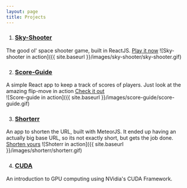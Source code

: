 ```yaml
---
layout: page
title: Projects
---
```


1. ### [Sky-Shooter](sky-shooter)
The good ol' space shooter game, built in ReactJS. [Play it now](https://sky-shooter.herokuapp.com) 
![Sky-shooter in action]({{ site.baseurl }}/images/sky-shooter/sky-shooter.gif)     

2. ### [Score-Guide](score-guide)
A simple React app to keep a track of scores of players. Just look at the amazing flip-move in action [Check it out](https://score-guide.herokuapp.com/)    
![Score-guide in action]({{ site.baseurl }}/images/score-guide/score-guide.gif)


3. ### [Shorterr](shorterr)
An app to shorten the URL, built with MeteorJS. It ended up having an actually big base URL, so its not exactly short, but gets the job done. [Shorten yours](https://shorterr.herokuapp.com/)
![Shoterr in action]({{ site.baseurl }}/images/shorterr/shorterr.gif)


4. ### [CUDA](gpu-computing-using-cuda) 
An introduction to GPU computing using NVidia's CUDA Framework.


